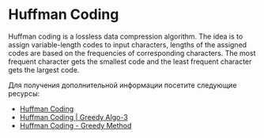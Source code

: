 # Huffman Coding

Huffman coding is a lossless data compression algorithm. The idea is to assign variable-length codes to input characters, lengths of the assigned codes are based on the frequencies of corresponding characters. The most frequent character gets the smallest code and the least frequent character gets the largest code.

Для получения дополнительной информации посетите следующие ресурсы:

- [Huffman Coding](https://www.programiz.com/dsa/huffman-coding)
- [Huffman Coding | Greedy Algo-3](https://www.geeksforgeeks.org/huffman-coding-greedy-algo-3/)
- [Huffman Coding - Greedy Method](https://www.youtube.com/watch?v=co4_ahEDCho)
